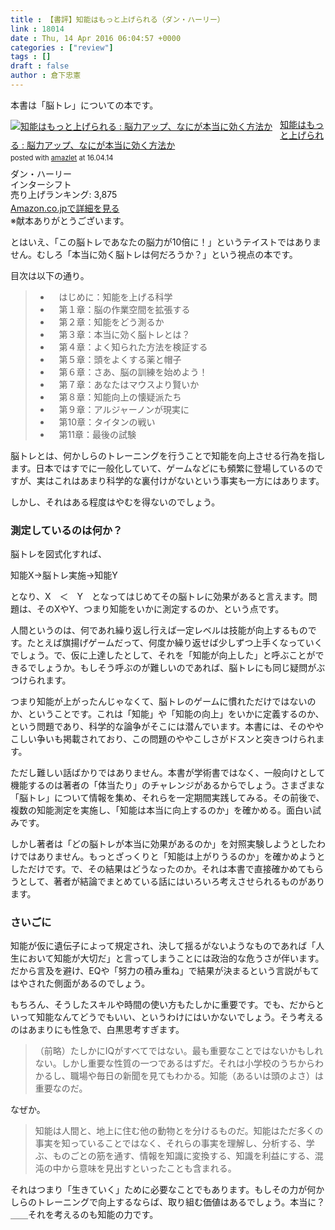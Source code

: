 ```yaml
---
title : 【書評】知能はもっと上げられる（ダン・ハーリー）
link : 18014
date : Thu, 14 Apr 2016 06:04:57 +0000
categories : ["review"]
tags : []
draft : false
author : 倉下忠憲
---
```


本書は「脳トレ」についての本です。

<div class="amazlet-box" style="margin-bottom:0px;"><div class="amazlet-image" style="float:left;margin:0px 12px 1px 0px;"><a href="http://www.amazon.co.jp/exec/obidos/ASIN/4772695508/rashita1000-22/ref=nosim/" name="amazletlink" target="_blank"><img src="http://ecx.images-amazon.com/images/I/51bLvBzAfiL._SL160_.jpg" alt="知能はもっと上げられる : 脳力アップ、なにが本当に効く方法か" style="border: none;" /></a></div><div class="amazlet-info" style="line-height:120%; margin-bottom: 10px"><div class="amazlet-name" style="margin-bottom:10px;line-height:120%"><a href="http://www.amazon.co.jp/exec/obidos/ASIN/4772695508/rashita1000-22/ref=nosim/" name="amazletlink" target="_blank">知能はもっと上げられる : 脳力アップ、なにが本当に効く方法か</a><div class="amazlet-powered-date" style="font-size:80%;margin-top:5px;line-height:120%">posted with <a href="http://www.amazlet.com/" title="amazlet" target="_blank">amazlet</a> at 16.04.14</div></div><div class="amazlet-detail">ダン・ハーリー <br />インターシフト <br />売り上げランキング: 3,875<br /></div><div class="amazlet-sub-info" style="float: left;"><div class="amazlet-link" style="margin-top: 5px"><a href="http://www.amazon.co.jp/exec/obidos/ASIN/4772695508/rashita1000-22/ref=nosim/" name="amazletlink" target="_blank">Amazon.co.jpで詳細を見る</a></div></div></div><div class="amazlet-footer" style="clear: left"></div></div>
※献本ありがとうございます。

とはいえ、「この脳トレであなたの脳力が10倍に！」というテイストではありません。むしろ「本当に効く脳トレは何だろうか？」という視点の本です。

目次は以下の通り。

<blockquote>
<ul>
<li>　はじめに：知能を上げる科学</li>
<li>　第１章：脳の作業空間を拡張する</li>
<li>　第２章：知能をどう測るか</li>
<li>　第３章：本当に効く脳トレとは？</li>
<li>　第４章：よく知られた方法を検証する</li>
<li>　第５章：頭をよくする薬と帽子</li>
<li>　第６章：さあ、脳の訓練を始めよう！</li>
<li>　第７章：あなたはマウスより賢いか</li>
<li>　第８章：知能向上の懐疑派たち</li>
<li>　第９章：アルジャーノンが現実に</li>
<li>　第10章：タイタンの戦い</li>
<li>　第11章：最後の試験</li>
</ul>
</blockquote>

脳トレとは、何かしらのトレーニングを行うことで知能を向上させる行為を指します。日本ではすでに一般化していて、ゲームなどにも頻繁に登場しているのですが、実はこれはあまり科学的な裏付けがないという事実も一方にはあります。

しかし、それはある程度はやむを得ないのでしょう。

<H3>測定しているのは何か？</H3>

脳トレを図式化すれば、

知能X→脳トレ実施→知能Y

となり、X　＜　Y　となってはじめてその脳トレに効果があると言えます。問題は、そのXやY、つまり知能をいかに測定するのか、という点です。

人間というのは、何であれ繰り返し行えば一定レベルは技能が向上するものです。たとえば旗揚げゲームだって、何度か繰り返せば少しずつ上手くなっていくでしょう。で、仮に上達したとして、それを「知能が向上した」と呼ぶことができるでしょうか。もしそう呼ぶのが難しいのであれば、脳トレにも同じ疑問がぶつけられます。

つまり知能が上がったんじゃなくて、脳トレのゲームに慣れただけではないのか、ということです。これは「知能」や「知能の向上」をいかに定義するのか、という問題であり、科学的な論争がそこには潜んでいます。本書には、そのややこしい争いも掲載されており、この問題のややこしさがドスンと突きつけられます。

ただし難しい話ばかりではありません。本書が学術書ではなく、一般向けとして機能するのは著者の「体当たり」のチャレンジがあるからでしょう。さまざまな「脳トレ」について情報を集め、それらを一定期間実践してみる。その前後で、複数の知能測定を実施し、「知能は本当に向上するのか」を確かめる。面白い試みです。

しかし著者は「どの脳トレが本当に効果があるのか」を対照実験しようとしたわけではありません。もっとざっくりと「知能は上がりうるのか」を確かめようとしただけです。で、その結果はどうなったのか。それは本書で直接確かめてもらうとして、著者が結論でまとめている話にはいろいろ考えさせられるものがあります。

<H3>さいごに</H3>

知能が仮に遺伝子によって規定され、決して揺るがないようなものであれば「人生において知能が大切だ」と言ってしまうことには政治的な危うさが伴います。だから言及を避け、EQや「努力の積み重ね」で結果が決まるという言説がもてはやされた側面があるのでしょう。

もちろん、そうしたスキルや時間の使い方もたしかに重要です。でも、だからといって知能なんてどうでもいい、というわけにはいかないでしょう。そう考えるのはあまりにも性急で、白黒思考すぎます。

<blockquote>
（前略）たしかにIQがすべてではない。最も重要なことではないかもしれない。しかし重要な性質の一つであるはずだ。それは小学校のうちからわかるし、職場や毎日の新聞を見てもわかる。知能（あるいは頭のよさ）は重要なのだ。
</blockquote>

なぜか。

<blockquote>
知能は人間と、地上に住む他の動物とを分けるものだ。知能はただ多くの事実を知っていることではなく、それらの事実を理解し、分析する、学ぶ、ものごとの筋を通す、情報を知識に変換する、知識を利益にする、混沌の中から意味を見出すといったことも含まれる。
</blockquote>

それはつまり「生きていく」ために必要なことでもあります。もしその力が何かしらのトレーニングで向上するならば、取り組む価値はあるでしょう。本当に？＿＿それを考えるのも知能の力です。

